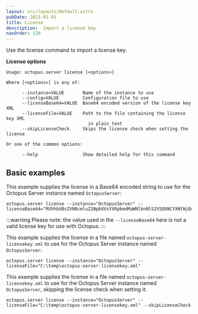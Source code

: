 ```yaml
---
layout: src/layouts/Default.astro
pubDate: 2023-01-01
title: License
description:  Import a license key
navOrder: 120
---
```


Use the license command to import a license key.

**License options**

```
Usage: octopus.server license [<options>]

Where [<options>] is any of:

      --instance=VALUE       Name of the instance to use
      --config=VALUE         Configuration file to use
      --licenseBase64=VALUE  Base64 encoded version of the license key XML
      --licenseFile=VALUE    Path to the file containing the license key XML
                               in plain text
      --skipLicenseCheck     Skips the license check when setting the license

Or one of the common options:

      --help                 Show detailed help for this command
```

## Basic examples

This example supplies the license in a Base64 encoded string to use for the Octopus Server instance named `OctopusServer`:

```
octopus.server license --instance="OctopusServer" --licenseBase64="RXhhbXBsZVN0cmluZ1NpbXVsYXRpbmdMaWNlbnNlS2V5QXNCYXNlNjQ="
```

:::warning
Please note: the value used in the `--licenseBase64` here is not a valid license key for use with Octopus.
:::

This example supplies the license in a file named `octopus-server-licensekey.xml` to use for the Octopus Server instance named `OctopusServer`:

```
octopus.server license --instance="OctopusServer" --licenseFile="C:\temp\octopus-server-licensekey.xml"
```

This example supplies the license in a file named `octopus-server-licensekey.xml` to use for the Octopus Server instance named `OctopusServer`, skipping the license check when setting it:

```
octopus.server license --instance="OctopusServer" --licenseFile="C:\temp\octopus-server-licensekey.xml" --skipLicenseCheck
```
